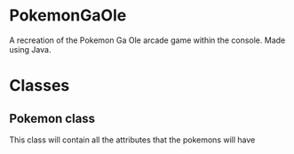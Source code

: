 # PokemonGaOle
A recreation of the Pokemon Ga Ole arcade game within the console. Made using Java.

# Classes 

## Pokemon class

This class will contain all the attributes that the pokemons will have 

